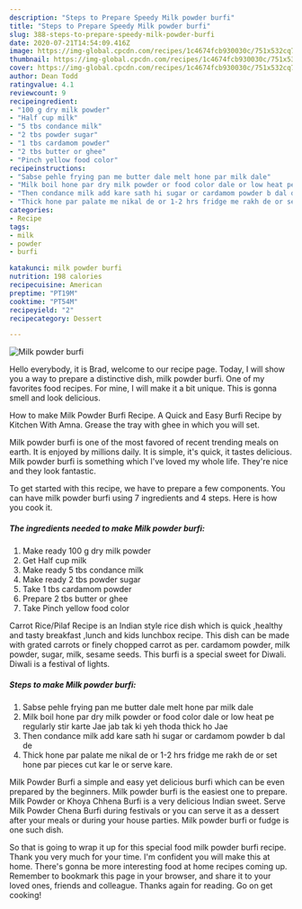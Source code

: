 ```yaml
---
description: "Steps to Prepare Speedy Milk powder burfi"
title: "Steps to Prepare Speedy Milk powder burfi"
slug: 388-steps-to-prepare-speedy-milk-powder-burfi
date: 2020-07-21T14:54:09.416Z
image: https://img-global.cpcdn.com/recipes/1c4674fcb930030c/751x532cq70/milk-powder-burfi-recipe-main-photo.jpg
thumbnail: https://img-global.cpcdn.com/recipes/1c4674fcb930030c/751x532cq70/milk-powder-burfi-recipe-main-photo.jpg
cover: https://img-global.cpcdn.com/recipes/1c4674fcb930030c/751x532cq70/milk-powder-burfi-recipe-main-photo.jpg
author: Dean Todd
ratingvalue: 4.1
reviewcount: 9
recipeingredient:
- "100 g dry milk powder"
- "Half cup milk"
- "5 tbs condance milk"
- "2 tbs powder sugar"
- "1 tbs cardamom powder"
- "2 tbs butter or ghee"
- "Pinch yellow food color"
recipeinstructions:
- "Sabse pehle frying pan me butter dale melt hone par milk dale"
- "Milk boil hone par dry milk powder or food color dale or low heat pe regularly stir karte Jae jab tak ki yeh thoda thick ho Jae"
- "Then condance milk add kare sath hi sugar or cardamom powder b dal de"
- "Thick hone par palate me nikal de or 1-2 hrs fridge me rakh de or set hone par pieces cut kar le or serve kare."
categories:
- Recipe
tags:
- milk
- powder
- burfi

katakunci: milk powder burfi 
nutrition: 198 calories
recipecuisine: American
preptime: "PT19M"
cooktime: "PT54M"
recipeyield: "2"
recipecategory: Dessert

---
```



![Milk powder burfi](https://img-global.cpcdn.com/recipes/1c4674fcb930030c/751x532cq70/milk-powder-burfi-recipe-main-photo.jpg)

Hello everybody, it is Brad, welcome to our recipe page. Today, I will show you a way to prepare a distinctive dish, milk powder burfi. One of my favorites food recipes. For mine, I will make it a bit unique. This is gonna smell and look delicious.

How to make Milk Powder Burfi Recipe. A Quick and Easy Burfi Recipe by Kitchen With Amna. Grease the tray with ghee in which you will set.

Milk powder burfi is one of the most favored of recent trending meals on earth. It is enjoyed by millions daily. It is simple, it's quick, it tastes delicious. Milk powder burfi is something which I've loved my whole life. They're nice and they look fantastic.


To get started with this recipe, we have to prepare a few components. You can have milk powder burfi using 7 ingredients and 4 steps. Here is how you cook it.

<!--inarticleads1-->

##### The ingredients needed to make Milk powder burfi:

1. Make ready 100 g dry milk powder
1. Get Half cup milk
1. Make ready 5 tbs condance milk
1. Make ready 2 tbs powder sugar
1. Take 1 tbs cardamom powder
1. Prepare 2 tbs butter or ghee
1. Take Pinch yellow food color


Carrot Rice/Pilaf Recipe is an Indian style rice dish which is quick ,healthy and tasty breakfast ,lunch and kids lunchbox recipe. This dish can be made with grated carrots or finely chopped carrot as per. cardamom powder, milk powder, sugar, milk, sesame seeds. This burfi is a special sweet for Diwali. Diwali is a festival of lights. 

<!--inarticleads2-->

##### Steps to make Milk powder burfi:

1. Sabse pehle frying pan me butter dale melt hone par milk dale
1. Milk boil hone par dry milk powder or food color dale or low heat pe regularly stir karte Jae jab tak ki yeh thoda thick ho Jae
1. Then condance milk add kare sath hi sugar or cardamom powder b dal de
1. Thick hone par palate me nikal de or 1-2 hrs fridge me rakh de or set hone par pieces cut kar le or serve kare.


Milk Powder Burfi a simple and easy yet delicious burfi which can be even prepared by the beginners. Milk powder burfi is the easiest one to prepare. Milk Powder or Khoya Chhena Burfi is a very delicious Indian sweet. Serve Milk Powder Chena Burfi during festivals or you can serve it as a dessert after your meals or during your house parties. Milk powder burfi or fudge is one such dish. 

So that is going to wrap it up for this special food milk powder burfi recipe. Thank you very much for your time. I'm confident you will make this at home. There's gonna be more interesting food at home recipes coming up. Remember to bookmark this page in your browser, and share it to your loved ones, friends and colleague. Thanks again for reading. Go on get cooking!
